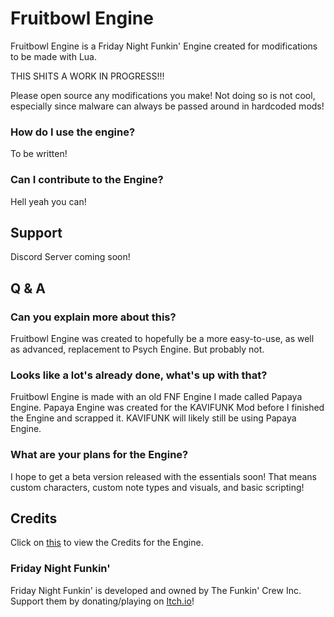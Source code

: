 #  Fruitbowl Engine
Fruitbowl Engine is a Friday Night Funkin' Engine created for modifications to be made with Lua.

THIS SHITS A WORK IN PROGRESS!!!

Please open source any modifications you make! Not doing so is not cool, especially since malware can always be passed around in hardcoded mods!

### How do I use the engine?
To be written!

### Can I contribute to the Engine?
Hell yeah you can!

## Support
Discord Server coming soon!

## Q & A
### Can you explain more about this?
Fruitbowl Engine was created to hopefully be a more easy-to-use, as well as advanced, replacement to Psych Engine. But probably not.
### Looks like a lot's already done, what's up with that?
Fruitbowl Engine is made with an old FNF Engine I made called Papaya Engine. Papaya Engine was created for the KAVIFUNK Mod before I finished the Engine and scrapped it.
KAVIFUNK will likely still be using Papaya Engine.
### What are your plans for the Engine?
I hope to get a beta version released with the essentials soon! That means custom characters, custom note types and visuals, and basic scripting!

## Credits
Click on [this](credits.md) to view the Credits for the Engine.

### Friday Night Funkin'
Friday Night Funkin' is developed and owned by The Funkin' Crew Inc. Support them by donating/playing on [Itch.io](https://ninja-muffin24.itch.io/funkin)!
